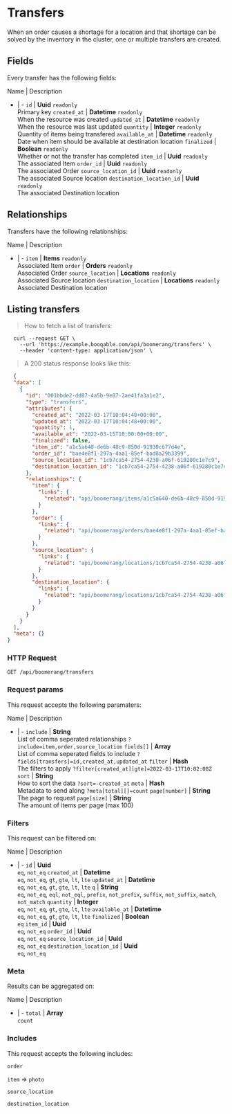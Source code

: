 # Transfers

When an order causes a shortage for a location and that shortage can be solved by the inventory in the cluster, one or multiple transfers are created.

## Fields
Every transfer has the following fields:

Name | Description
- | -
`id` | **Uuid** `readonly`<br>Primary key
`created_at` | **Datetime** `readonly`<br>When the resource was created
`updated_at` | **Datetime** `readonly`<br>When the resource was last updated
`quantity` | **Integer** `readonly`<br>Quantity of items being transfered
`available_at` | **Datetime** `readonly`<br>Date when item should be available at destination location
`finalized` | **Boolean** `readonly`<br>Whether or not the transfer has completed
`item_id` | **Uuid** `readonly`<br>The associated Item
`order_id` | **Uuid** `readonly`<br>The associated Order
`source_location_id` | **Uuid** `readonly`<br>The associated Source location
`destination_location_id` | **Uuid** `readonly`<br>The associated Destination location


## Relationships
Transfers have the following relationships:

Name | Description
- | -
`item` | **Items** `readonly`<br>Associated Item
`order` | **Orders** `readonly`<br>Associated Order
`source_location` | **Locations** `readonly`<br>Associated Source location
`destination_location` | **Locations** `readonly`<br>Associated Destination location


## Listing transfers



> How to fetch a list of transfers:

```shell
  curl --request GET \
    --url 'https://example.booqable.com/api/boomerang/transfers' \
    --header 'content-type: application/json' \
```

> A 200 status response looks like this:

```json
  {
  "data": [
    {
      "id": "001bbde2-dd87-4a5b-9e87-2ae41fa3a1e2",
      "type": "transfers",
      "attributes": {
        "created_at": "2022-03-17T10:04:48+00:00",
        "updated_at": "2022-03-17T10:04:48+00:00",
        "quantity": 1,
        "available_at": "2022-03-15T10:00:00+00:00",
        "finalized": false,
        "item_id": "a1c5a640-de6b-48c9-850d-91930c677d4e",
        "order_id": "bae4e8f1-297a-4aa1-85ef-bad8a29b3399",
        "source_location_id": "1cb7ca54-2754-4238-a06f-619280c1e7c9",
        "destination_location_id": "1cb7ca54-2754-4238-a06f-619280c1e7c9"
      },
      "relationships": {
        "item": {
          "links": {
            "related": "api/boomerang/items/a1c5a640-de6b-48c9-850d-91930c677d4e"
          }
        },
        "order": {
          "links": {
            "related": "api/boomerang/orders/bae4e8f1-297a-4aa1-85ef-bad8a29b3399"
          }
        },
        "source_location": {
          "links": {
            "related": "api/boomerang/locations/1cb7ca54-2754-4238-a06f-619280c1e7c9"
          }
        },
        "destination_location": {
          "links": {
            "related": "api/boomerang/locations/1cb7ca54-2754-4238-a06f-619280c1e7c9"
          }
        }
      }
    }
  ],
  "meta": {}
}
```

### HTTP Request

`GET /api/boomerang/transfers`

### Request params

This request accepts the following paramaters:

Name | Description
- | -
`include` | **String**<br>List of comma seperated relationships `?include=item,order,source_location`
`fields[]` | **Array**<br>List of comma seperated fields to include `?fields[transfers]=id,created_at,updated_at`
`filter` | **Hash**<br>The filters to apply `?filter[created_at][gte]=2022-03-17T10:02:08Z`
`sort` | **String**<br>How to sort the data `?sort=-created_at`
`meta` | **Hash**<br>Metadata to send along `?meta[total][]=count`
`page[number]` | **String**<br>The page to request
`page[size]` | **String**<br>The amount of items per page (max 100)


### Filters

This request can be filtered on:

Name | Description
- | -
`id` | **Uuid**<br>`eq`, `not_eq`
`created_at` | **Datetime**<br>`eq`, `not_eq`, `gt`, `gte`, `lt`, `lte`
`updated_at` | **Datetime**<br>`eq`, `not_eq`, `gt`, `gte`, `lt`, `lte`
`q` | **String**<br>`eq`, `not_eq`, `eql`, `not_eql`, `prefix`, `not_prefix`, `suffix`, `not_suffix`, `match`, `not_match`
`quantity` | **Integer**<br>`eq`, `not_eq`, `gt`, `gte`, `lt`, `lte`
`available_at` | **Datetime**<br>`eq`, `not_eq`, `gt`, `gte`, `lt`, `lte`
`finalized` | **Boolean**<br>`eq`
`item_id` | **Uuid**<br>`eq`, `not_eq`
`order_id` | **Uuid**<br>`eq`, `not_eq`
`source_location_id` | **Uuid**<br>`eq`, `not_eq`
`destination_location_id` | **Uuid**<br>`eq`, `not_eq`


### Meta

Results can be aggregated on:

Name | Description
- | -
`total` | **Array**<br>`count`


### Includes

This request accepts the following includes:

`order`


`item` => 
`photo`




`source_location`


`destination_location`






